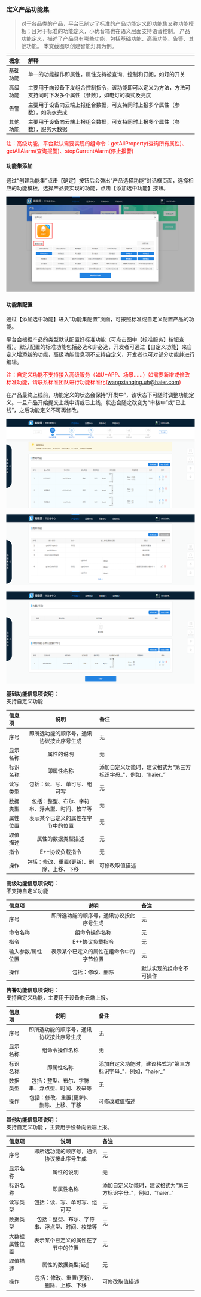 ###  定义产品功能集    

> 对于各品类的产品，平台已制定了标准的产品功能定义即功能集又称功能模板；且对于标准的功能定义，小优音箱也在语义层面支持语音控制。
产品功能定义，描述了产品具有哪些功能，包括基础功能、高级功能、告警、其他功能。 本文截图以创建智能灯具为例。  


概念|解释
:-|:-
基础功能|单一的功能操作即属性，属性支持被查询、控制和订阅，如灯的开关
高级功能|主要用于向设备下发组合控制指令，该功能即可以定义为方法，方法可支持同时下发多个属性（参数），如电灯的模式及亮度
告警|主要用于设备向云端上报组合数据，可支持同时上报多个属性（参数），如洗衣完成
其他功能|主要用于设备向云端上报组合数据，可支持同时上报多个属性（参数），服务大数据 

<font color="#FF0000">注：高级功能，平台默认需要实现的组命令：getAllProperty(查询所有属性)、getAllAlarm(查询报警)、stopCurrentAlarm(停止报警)</font>

#### 功能集添加 

通过“创建功能集”点击【确定】按钮后会弹出“产品选择功能”对话框页面，选择相应的功能模板，选择产品要实现的功能，点击【添加选中功能】按钮。  


![云设备功能集定义][Function_set]


#### 功能集配置  


通过【添加选中功能】进入“功能集配置”页面，可按照标准或自定义配置产品的功能。

平台会根据产品的类型默认配置好标准功能（可点击图中【标准服务】按钮查看）。默认配置的标准功能包括必选和非必选，开发者可通过【自定义功能】来自定义增添新的功能，高级功能信息项不支持自定义，开发者也可对部分功能并进行编辑。   

<font color="#FF0000">注：自定义功能不支持接入高级服务（如U+APP、场景……）如需要新增或修改标准功能，请联系标准团队进行功能标准化(wangxianqing.uh@haier.com)</font>  

在产品最终上线前，功能定义的状态会保持“开发中”，该状态下可随时调整功能定义。一旦产品开始提交上线申请或已上线，状态会随之改变为“审核中”或“已上线”，之后功能定义不可再修改。

![基础功能][Basis_function]  

![高级功能][Advanced_function]

![其他功能][Other_function]


**基础功能信息项说明：**  
支持自定义功能  

信息项|说明|备注
:-|:-:|:-
序号|即所选功能的顺序号，通讯协议按此序号生成|无
显示名称|属性的说明|无
标识名称|即属性名称|添加自定义功能时，建议格式为"第三方标识字母_"，例如，“haier_”
读写类型|包括：读、写、单可写、组可写|无
数据类型|包括：整型、布尔、字符串、浮点型、时间、枚举等|无
属性位置|表示某个已定义的属性在字节中的位置|无
取值描述|属性的数据类型描述|无
指令|E++协议负载指令|无
操作|包括：修改、重置(更新)、删除、上移、下移|可修改取值描述



**高级功能信息项说明：**  
不支持自定义功能  

信息项|说明|备注
:-|:-:|:-
序号|即所选功能的顺序号，通讯协议按此序号生成|无
命令名称|组命令操作名称|无
指令|E++协议负载指令|无
输入参数/属性位置|表示某个已定义的属性在组命令中的字节位置|无
操作|包括：修改、删除|默认实现的组命令不可操作


**告警功能信息项说明：**  
支持自定义功能，主要用于设备向云端上报。  

信息项|说明|备注
:-|:-:|:-
序号|即所选功能的顺序号，通讯协议按此序号生成|无
显示名称|组命令操作名称|无
标识名称|即属性名称|添加自定义功能时，建议格式为"第三方标识字母_"，例如，“haier_”
数据类型|包括：整型、布尔、字符串、浮点型、时间、枚举等|无
操作|包括：修改、重置(更新)、删除、上移、下移|可修改取值描述 


**其他功能信息项说明：**  
支持自定义功能 ，主要用于设备向云端上报。 

信息项|说明|备注
:-|:-:|:-
序号|即所选功能的顺序号，通讯协议按此序号生成|无
显示名称|属性的说明|无
标识名称|即属性名称|添加自定义功能时，建议格式为"第三方标识字母\_"，例如，“haier\_”
读写类型|包括：读、写、单可写、组可写|无
数据类型|包括：整型、布尔、字符串、浮点型、时间、枚举等|无
大数据属性位置|表示某个已定义的属性在字节中的位置|无
取值描述|属性的数据类型描述|无
操作|包括：修改、重置(更新)、删除、上移、下移|可修改取值描述





[Access_plan]:_media/Link/guide.png  
[Architecture]:_media/Link/architecture.png 
[Create_function]:_media/Link/create_function.png  
[Create_function2]:_media/Link/create_function2.png  
[Function_set]:_media/Link/function_set.png  
[Haigeek]:https://www.haigeek.com/web/pages/haigeek.html
[Basis_function]:_media/Link/basis_function.png 
[Advanced_function]:_media/Link/advanced_function.png 
[Other_function]:_media/Link/other_function.png
[Development_process]:_media/Link/development_process.png
[Parameter_configuration]:_media/Link/parameter_configuration.png  
[Product_model]:_media/Link/product_model.png 
[Create_model]:_media/Link/create_model.png  
[Create_success]:_media/Link/create_success.png 
[Create_model]:_media/Link/model_success.png  
[AccessU+]:_media/Link/accessU+.png 
[App_config]:_media/Link/app_config.png  
[Click_config]:_media/Link/click_config.png   
[U+_ui]:_media/Link/u+_ui.png    
[Scene_function]:_media/Link/scene_function.png 
[Expand_functionality]:_media/Link/expand_functionality.png
[Dev_world]:https://haier-iot.github.io/guide/#/zh-cn/Cloudgw  
[Testing_tools]:_media/Link/testing_tools.png 
[Online_apply]:_media/Link/online_apply.png 
[Submit_audit]:_media/Link/submit_audit.png 